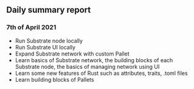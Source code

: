## Daily summary report

### 7th of April 2021

- Run Substrate node locally
- Run Substrate UI locally
- Expand Substrate network with custom Pallet
- Learn basics of Substrate network, the building blocks of each Substrate node, the basics of managing network using UI
- Learn some new features of Rust such as attributes, traits, .toml files
- Learn building blocks of Pallets
